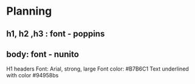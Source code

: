 # Planning

## h1, h2 ,h3 : font - poppins

## body: font - nunito

H1 headers
Font:  Arial, strong, large
Font color: #B7B6C1
Text underlined with color #94958bs
